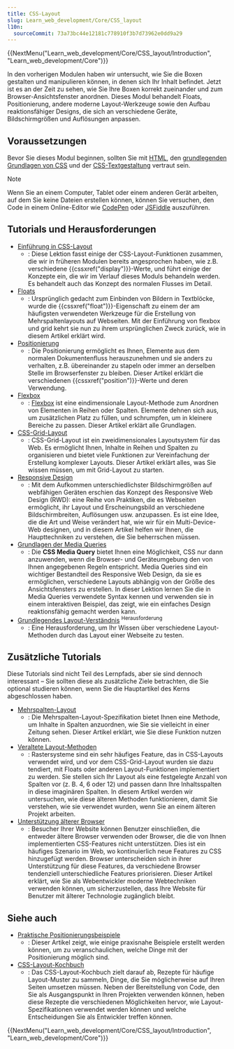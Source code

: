 ```yaml
---
title: CSS-Layout
slug: Learn_web_development/Core/CSS_layout
l10n:
  sourceCommit: 73a73bc44e12181c778910f3b7d73962e0dd9a29
---
```


{{NextMenu("Learn_web_development/Core/CSS_layout/Introduction", "Learn_web_development/Core")}}

In den vorherigen Modulen haben wir untersucht, wie Sie die Boxen gestalten und manipulieren können, in denen sich Ihr Inhalt befindet. Jetzt ist es an der Zeit zu sehen, wie Sie Ihre Boxen korrekt zueinander und zum Browser-Ansichtsfenster anordnen. Dieses Modul behandelt Floats, Positionierung, andere moderne Layout-Werkzeuge sowie den Aufbau reaktionsfähiger Designs, die sich an verschiedene Geräte, Bildschirmgrößen und Auflösungen anpassen.

## Voraussetzungen

Bevor Sie dieses Modul beginnen, sollten Sie mit [HTML](/de/docs/Learn_web_development/Core/Structuring_content), den [grundlegenden Grundlagen von CSS](/de/docs/Learn_web_development/Core/Styling_basics) und der [CSS-Textgestaltung](/de/docs/Learn_web_development/Core/Text_styling) vertraut sein.

> [!NOTE]
> Wenn Sie an einem Computer, Tablet oder einem anderen Gerät arbeiten, auf dem Sie keine Dateien erstellen können, können Sie versuchen, den Code in einem Online-Editor wie [CodePen](https://codepen.io/) oder [JSFiddle](https://jsfiddle.net/) auszuführen.

## Tutorials und Herausforderungen

- [Einführung in CSS-Layout](/de/docs/Learn_web_development/Core/CSS_layout/Introduction)
  - : Diese Lektion fasst einige der CSS-Layout-Funktionen zusammen, die wir in früheren Modulen bereits angesprochen haben, wie z.B. verschiedene {{cssxref("display")}}-Werte, und führt einige der Konzepte ein, die wir im Verlauf dieses Moduls behandeln werden. Es behandelt auch das Konzept des normalen Flusses im Detail.
- [Floats](/de/docs/Learn_web_development/Core/CSS_layout/Floats)
  - : Ursprünglich gedacht zum Einbinden von Bildern in Textblöcke, wurde die {{cssxref("float")}}-Eigenschaft zu einem der am häufigsten verwendeten Werkzeuge für die Erstellung von Mehrspaltenlayouts auf Webseiten. Mit der Einführung von flexbox und grid kehrt sie nun zu ihrem ursprünglichen Zweck zurück, wie in diesem Artikel erklärt wird.
- [Positionierung](/de/docs/Learn_web_development/Core/CSS_layout/Positioning)
  - : Die Positionierung ermöglicht es Ihnen, Elemente aus dem normalen Dokumentenfluss herauszunehmen und sie anders zu verhalten, z.B. übereinander zu stapeln oder immer an derselben Stelle im Browserfenster zu bleiben. Dieser Artikel erklärt die verschiedenen {{cssxref("position")}}-Werte und deren Verwendung.
- [Flexbox](/de/docs/Learn_web_development/Core/CSS_layout/Flexbox)
  - : [Flexbox](/de/docs/Web/CSS/CSS_flexible_box_layout/Typical_use_cases_of_flexbox) ist eine eindimensionale Layout-Methode zum Anordnen von Elementen in Reihen oder Spalten. Elemente dehnen sich aus, um zusätzlichen Platz zu füllen, und schrumpfen, um in kleinere Bereiche zu passen. Dieser Artikel erklärt alle Grundlagen.
- [CSS-Grid-Layout](/de/docs/Learn_web_development/Core/CSS_layout/Grids)
  - : CSS-Grid-Layout ist ein zweidimensionales Layoutsystem für das Web. Es ermöglicht Ihnen, Inhalte in Reihen und Spalten zu organisieren und bietet viele Funktionen zur Vereinfachung der Erstellung komplexer Layouts. Dieser Artikel erklärt alles, was Sie wissen müssen, um mit Grid-Layout zu starten.
- [Responsive Design](/de/docs/Learn_web_development/Core/CSS_layout/Responsive_Design)
  - : Mit dem Aufkommen unterschiedlichster Bildschirmgrößen auf webfähigen Geräten erschien das Konzept des Responsive Web Design (RWD): eine Reihe von Praktiken, die es Webseiten ermöglicht, ihr Layout und Erscheinungsbild an verschiedene Bildschirmbreiten, Auflösungen usw. anzupassen. Es ist eine Idee, die die Art und Weise verändert hat, wie wir für ein Multi-Device-Web designen, und in diesem Artikel helfen wir Ihnen, die Haupttechniken zu verstehen, die Sie beherrschen müssen.
- [Grundlagen der Media Queries](/de/docs/Learn_web_development/Core/CSS_layout/Media_queries)
  - : Die **CSS Media Query** bietet Ihnen eine Möglichkeit, CSS nur dann anzuwenden, wenn die Browser- und Geräteumgebung den von Ihnen angegebenen Regeln entspricht. Media Queries sind ein wichtiger Bestandteil des Responsive Web Design, da sie es ermöglichen, verschiedene Layouts abhängig von der Größe des Ansichtsfensters zu erstellen. In dieser Lektion lernen Sie die in Media Queries verwendete Syntax kennen und verwenden sie in einem interaktiven Beispiel, das zeigt, wie ein einfaches Design reaktionsfähig gemacht werden kann.
- [Grundlegendes Layout-Verständnis](/de/docs/Learn_web_development/Core/CSS_layout/Fundamental_Layout_Comprehension) <sup>Herausforderung</sup>
  - : Eine Herausforderung, um Ihr Wissen über verschiedene Layout-Methoden durch das Layout einer Webseite zu testen.

## Zusätzliche Tutorials

Diese Tutorials sind nicht Teil des Lernpfads, aber sie sind dennoch interessant – Sie sollten diese als zusätzliche Ziele betrachten, die Sie optional studieren können, wenn Sie die Hauptartikel des Kerns abgeschlossen haben.

- [Mehrspalten-Layout](/de/docs/Learn_web_development/Core/CSS_layout/Multiple-column_Layout)
  - : Die Mehrspalten-Layout-Spezifikation bietet Ihnen eine Methode, um Inhalte in Spalten anzuordnen, wie Sie sie vielleicht in einer Zeitung sehen. Dieser Artikel erklärt, wie Sie diese Funktion nutzen können.
- [Veraltete Layout-Methoden](/de/docs/Learn_web_development/Core/CSS_layout/Legacy_Layout_Methods)
  - : Rastersysteme sind ein sehr häufiges Feature, das in CSS-Layouts verwendet wird, und vor dem CSS-Grid-Layout wurden sie dazu tendiert, mit Floats oder anderen Layout-Funktionen implementiert zu werden. Sie stellen sich Ihr Layout als eine festgelegte Anzahl von Spalten vor (z. B. 4, 6 oder 12) und passen dann Ihre Inhaltsspalten in diese imaginären Spalten. In diesem Artikel werden wir untersuchen, wie diese älteren Methoden funktionieren, damit Sie verstehen, wie sie verwendet wurden, wenn Sie an einem älteren Projekt arbeiten.
- [Unterstützung älterer Browser](/de/docs/Learn_web_development/Core/CSS_layout/Supporting_Older_Browsers)
  - : Besucher Ihrer Website können Benutzer einschließen, die entweder ältere Browser verwenden oder Browser, die die von Ihnen implementierten CSS-Features nicht unterstützen. Dies ist ein häufiges Szenario im Web, wo kontinuierlich neue Features zu CSS hinzugefügt werden. Browser unterscheiden sich in ihrer Unterstützung für diese Features, da verschiedene Browser tendenziell unterschiedliche Features priorisieren. Dieser Artikel erklärt, wie Sie als Webentwickler moderne Webtechniken verwenden können, um sicherzustellen, dass Ihre Website für Benutzer mit älterer Technologie zugänglich bleibt.

## Siehe auch

- [Praktische Positionierungsbeispiele](/de/docs/Learn_web_development/Core/CSS_layout/Practical_positioning_examples)
  - : Dieser Artikel zeigt, wie einige praxisnahe Beispiele erstellt werden können, um zu veranschaulichen, welche Dinge mit der Positionierung möglich sind.
- [CSS-Layout-Kochbuch](/de/docs/Web/CSS/Layout_cookbook)
  - : Das CSS-Layout-Kochbuch zielt darauf ab, Rezepte für häufige Layout-Muster zu sammeln, Dinge, die Sie möglicherweise auf Ihren Seiten umsetzen müssen. Neben der Bereitstellung von Code, den Sie als Ausgangspunkt in Ihren Projekten verwenden können, heben diese Rezepte die verschiedenen Möglichkeiten hervor, wie Layout-Spezifikationen verwendet werden können und welche Entscheidungen Sie als Entwickler treffen können.

{{NextMenu("Learn_web_development/Core/CSS_layout/Introduction", "Learn_web_development/Core")}}
